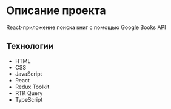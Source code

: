# Описание проекта

React-приложение поиска книг с помощью Google Books API

## Технологии

 - HTML
 - CSS
 - JavaScript
 - React
 - Redux Toolkit
 - RTK Query
 - TypeScript

